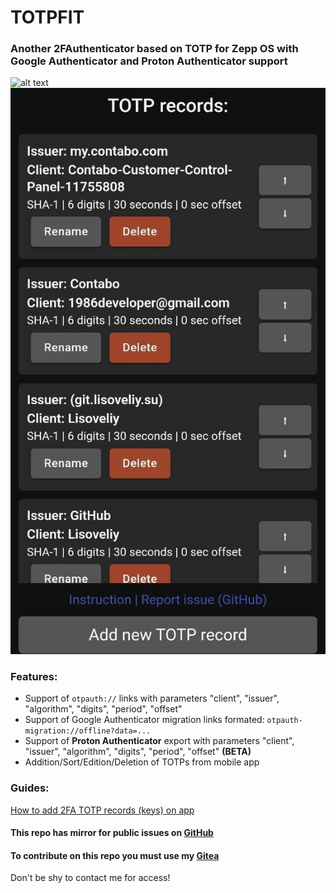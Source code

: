 # TOTPFIT

### Another 2FAuthenticator based on TOTP for Zepp OS with Google Authenticator and Proton Authenticator support

![alt text](docs/assets/image2.png)![alt text](docs/assets/image.jpg)

### Features:

- Support of `otpauth://` links with parameters "client", "issuer", "algorithm", "digits", "period", "offset"
- Support of Google Authenticator migration links formated: `otpauth-migration://offline?data=...`
- Support of **Proton Authenticator** export with parameters "client", "issuer", "algorithm", "digits", "period", "offset" **(BETA)**
- Addition/Sort/Edition/Deletion of TOTPs from mobile app

### Guides:

[How to add 2FA TOTP records (keys) on app](/docs/guides/how-to-add-totps/README.md)

#### This repo has mirror for public issues on [GitHub](https://github.com/Lisoveliy/totpfit)

#### To contribute on this repo you must use my [Gitea](https://git.lisoveliy.su/Lisoveliy/totpfit)

Don't be shy to contact me for access!